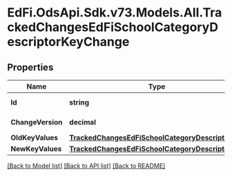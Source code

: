 # EdFi.OdsApi.Sdk.v73.Models.All.TrackedChangesEdFiSchoolCategoryDescriptorKeyChange

## Properties

Name | Type | Description | Notes
------------ | ------------- | ------------- | -------------
**Id** | **string** | Resource identifier | [optional] 
**ChangeVersion** | **decimal** | Change version | [optional] 
**OldKeyValues** | [**TrackedChangesEdFiSchoolCategoryDescriptorKey**](TrackedChangesEdFiSchoolCategoryDescriptorKey.md) |  | [optional] 
**NewKeyValues** | [**TrackedChangesEdFiSchoolCategoryDescriptorKey**](TrackedChangesEdFiSchoolCategoryDescriptorKey.md) |  | [optional] 

[[Back to Model list]](../../README.md#documentation-for-models) [[Back to API list]](../../README.md#documentation-for-api-endpoints) [[Back to README]](../../README.md)

